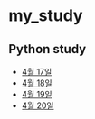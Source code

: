 # my_study
## Python study 
- [4월 17일](https://blog.naver.com/bpcoding/223077374175)
- [4월 18일](https://blog.naver.com/bpcoding/223078456397)
- [4월 19일](https://blog.naver.com/bpcoding/223079462826)
- [4월 20일](https://blog.naver.com/bpcoding/223080493739)
